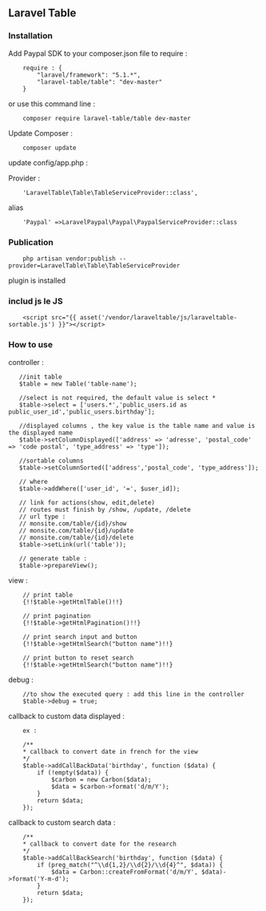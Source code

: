 ## Laravel Table ##

### Installation ###

Add Paypal SDK to your composer.json file to require  :
```
    require : {
        "laravel/framework": "5.1.*",
        "laravel-table/table": "dev-master"
    }
```

or use this command line : 

```
	composer require laravel-table/table dev-master
```

Update Composer :
```
    composer update
```

update config/app.php :

Provider :

```
    'LaravelTable\Table\TableServiceProvider::class',

```
alias
```
    'Paypal' =>LaravelPaypal\Paypal\PaypalServiceProvider::class

```

### Publication ###

```
    php artisan vendor:publish --provider=LaravelTable\Table\TableServiceProvider
```

plugin is installed

### includ js le JS ###

```
    <script src="{{ asset('/vendor/laraveltable/js/laraveltable-sortable.js') }}"></script>
```

### How to use ###

controller :
```
   //init table
   $table = new Table('table-name');

   //select is not required, the default value is select *
   $table->select = ['users.*','public_users.id as public_user_id','public_users.birthday'];

   //displayed columns , the key value is the table name and value is the displayed name
   $table->setColumnDisplayed(['address' => 'adresse', 'postal_code' => 'code postal', 'type_address' => 'type']);

   //sortable columns
   $table->setColumnSorted(['address','postal_code', 'type_address']);

   // where
   $table->addWhere(['user_id', '=', $user_id]);

   // link for actions(show, edit,delete)
   // routes must finish by /show, /update, /delete
   // url type :
   // monsite.com/table/{id}/show
   // monsite.com/table/{id}/update
   // monsite.com/table/{id}/delete
   $table->setLink(url('table'));

   // generate table :
   $table->prepareView();
```

view :

```
    // print table
    {!!$table->getHtmlTable()!!}

    // print pagination
    {!!$table->getHtmlPagination()!!}

    // print search input and button
    {!!$table->getHtmlSearch("button name")!!}

    // print button to reset search
    {!!$table->getHtmlSearch("button name")!!}

```

debug :

```
    //to show the executed query : add this line in the controller
    $table->debug = true;
```

callback to custom data displayed :

```
    ex :

    /**
    * callback to convert date in french for the view
    */
    $table->addCallBackData('birthday', function ($data) {
        if (!empty($data)) {
            $carbon = new Carbon($data);
            $data = $carbon->format('d/m/Y');
        }
        return $data;
    });
```

callback to custom search data :

```
    /**
    * callback to convert date for the research
    */
    $table->addCallBackSearch('birthday', function ($data) {
        if (preg_match("^\\d{1,2}/\\d{2}/\\d{4}^", $data)) {
            $data = Carbon::createFromFormat('d/m/Y', $data)->format('Y-m-d');
        }
        return $data;
    });
```
